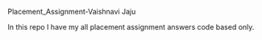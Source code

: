 Placement_Assignment-Vaishnavi Jaju

In this repo I have my all placement assignment answers code based only.